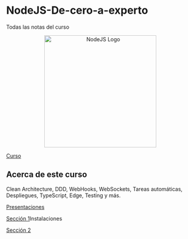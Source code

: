 # NodeJS-De-cero-a-experto
Todas las notas del curso

<p align="center">
  <a href="https://nodejs.org/en" target="blank"><img src="https://user-images.githubusercontent.com/3438503/260495760-ca5d8c24-b382-43d9-8fbe-d905b4b208f0.png" width="300" alt="NodeJS Logo" /></a>
</p>

[Curso](https://www.udemy.com/course/nodejs-de-cero-a-experto)

## Acerca de este curso
Clean Architecture, DDD, WebHooks, WebSockets, Tareas automáticas, Despliegues, TypeScript, Edge, Testing y más.

[Presentaciones](https://cursos.devtalles.com/pages/mas-talento)

[Sección 1](./INSTALACIONES.md)Instalaciones

[Sección 2](./Seccion2/README.md)